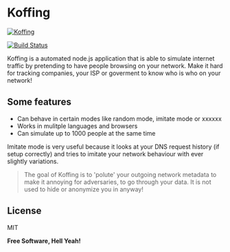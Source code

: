 # Koffing

[![Koffing](https://i.imgur.com/47ojGzX.png)](https://nodesource.com/products/nsolid)

[![Build Status](https://travis-ci.org/joemccann/dillinger.svg?branch=master)](https://travis-ci.org/joemccann/dillinger)

Koffing is a automated node.js application that is able to simulate internet traffic by pretending to have people browsing on your network. Make it hard for tracking companies, your ISP or goverment to know who is who on your network!

## Some features

-   Can behave in certain modes like random mode, imitate mode or xxxxxx
-   Works in mulitple languages and browsers
-   Can simulate up to 1000 people at the same time

Imitate mode is very useful because it looks at your DNS request history (if setup correctly) and tries to imitate your network behaviour with ever slightly variations.

> The goal of Koffing is to 'polute' your
> outgoing network metadata to make it annoying
> for adversaries, to go through your data. It is not used
> to hide or anonymize you in anyway!

## License

MIT

**Free Software, Hell Yeah!**
